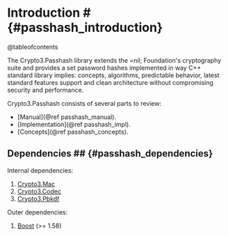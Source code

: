 # Introduction # {#passhash_introduction}

@tableofcontents

The Crypto3.Passhash library extends the =nil; Foundation's cryptography suite and provides a set password hashes
 implemented in way C++ standard library implies: concepts, algorithms, predictable behavior, latest standard features support and clean architecture without compromising security and performance.
 
Crypto3.Passhash consists of several parts to review:
* [Manual](@ref passhash_manual).
* [Implementation](@ref passhash_impl).
* [Concepts](@ref passhash_concepts).

## Dependencies ## {#passhash_dependencies}

Internal dependencies:

1. [Crypto3.Mac](https://github.com/nilfoundation/block.git)
2. [Crypto3.Codec](https://github.com/nilfoundation/codec.git)
3. [Crypto3.Pbkdf](https://github.com/nilfoundation/pbkdf.git)

Outer dependencies:
1. [Boost](https://boost.org) (>= 1.58)